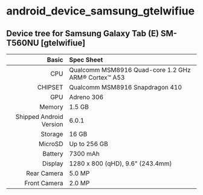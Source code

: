 # android_device_samsung_gtelwifiue

## Device tree for Samsung Galaxy Tab (E) SM-T560NU [gtelwifiue]

Basic   | Spec Sheet
-------:|:-------------------------
CPU     | Qualcomm MSM8916 Quad-core 1.2 GHz ARM® Cortex™ A53
CHIPSET | Qualcomm MSM8916 Snapdragon 410
GPU     | Adreno 306
Memory  | 1.5 GB
Shipped Android Version | 6.0.1
Storage | 16 GB
MicroSD | Up to 256 GB
Battery | 7300 mAh
Display | 1280 x 800 (qHD), 9.6" (243.4mm)
Rear Camera  | 5.0 MP
Front Camera | 2.0 MP

